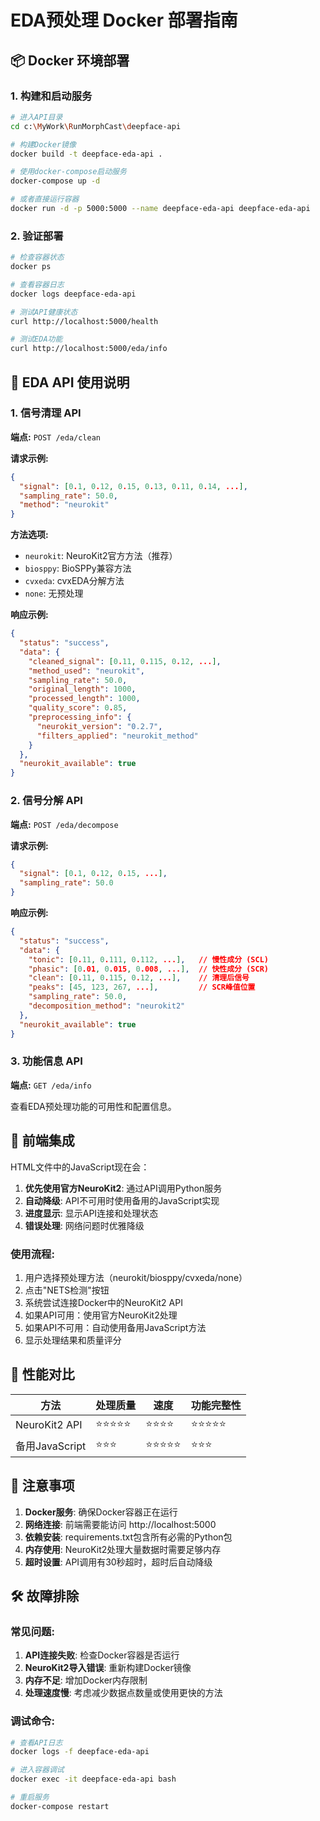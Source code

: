 # EDA预处理 Docker 部署指南

## 📦 Docker 环境部署

### 1. 构建和启动服务

```bash
# 进入API目录
cd c:\MyWork\RunMorphCast\deepface-api

# 构建Docker镜像
docker build -t deepface-eda-api .

# 使用docker-compose启动服务
docker-compose up -d

# 或者直接运行容器
docker run -d -p 5000:5000 --name deepface-eda-api deepface-eda-api
```

### 2. 验证部署

```bash
# 检查容器状态
docker ps

# 查看容器日志
docker logs deepface-eda-api

# 测试API健康状态
curl http://localhost:5000/health

# 测试EDA功能
curl http://localhost:5000/eda/info
```

## 🧪 EDA API 使用说明

### 1. 信号清理 API

**端点:** `POST /eda/clean`

**请求示例:**
```json
{
  "signal": [0.1, 0.12, 0.15, 0.13, 0.11, 0.14, ...],
  "sampling_rate": 50.0,
  "method": "neurokit"
}
```

**方法选项:**
- `neurokit`: NeuroKit2官方方法（推荐）
- `biosppy`: BioSPPy兼容方法
- `cvxeda`: cvxEDA分解方法
- `none`: 无预处理

**响应示例:**
```json
{
  "status": "success",
  "data": {
    "cleaned_signal": [0.11, 0.115, 0.12, ...],
    "method_used": "neurokit",
    "sampling_rate": 50.0,
    "original_length": 1000,
    "processed_length": 1000,
    "quality_score": 0.85,
    "preprocessing_info": {
      "neurokit_version": "0.2.7",
      "filters_applied": "neurokit_method"
    }
  },
  "neurokit_available": true
}
```

### 2. 信号分解 API

**端点:** `POST /eda/decompose`

**请求示例:**
```json
{
  "signal": [0.1, 0.12, 0.15, ...],
  "sampling_rate": 50.0
}
```

**响应示例:**
```json
{
  "status": "success",
  "data": {
    "tonic": [0.11, 0.111, 0.112, ...],   // 慢性成分 (SCL)
    "phasic": [0.01, 0.015, 0.008, ...],  // 快性成分 (SCR)
    "clean": [0.11, 0.115, 0.12, ...],    // 清理后信号
    "peaks": [45, 123, 267, ...],         // SCR峰值位置
    "sampling_rate": 50.0,
    "decomposition_method": "neurokit2"
  },
  "neurokit_available": true
}
```

### 3. 功能信息 API

**端点:** `GET /eda/info`

查看EDA预处理功能的可用性和配置信息。

## 🔧 前端集成

HTML文件中的JavaScript现在会：

1. **优先使用官方NeuroKit2**: 通过API调用Python服务
2. **自动降级**: API不可用时使用备用的JavaScript实现
3. **进度显示**: 显示API连接和处理状态
4. **错误处理**: 网络问题时优雅降级

### 使用流程:

1. 用户选择预处理方法（neurokit/biosppy/cvxeda/none）
2. 点击"NETS检测"按钮
3. 系统尝试连接Docker中的NeuroKit2 API
4. 如果API可用：使用官方NeuroKit2处理
5. 如果API不可用：自动使用备用JavaScript方法
6. 显示处理结果和质量评分

## 🚀 性能对比

| 方法 | 处理质量 | 速度 | 功能完整性 |
|------|----------|------|------------|
| NeuroKit2 API | ⭐⭐⭐⭐⭐ | ⭐⭐⭐⭐ | ⭐⭐⭐⭐⭐ |
| 备用JavaScript | ⭐⭐⭐ | ⭐⭐⭐⭐⭐ | ⭐⭐⭐ |

## 📝 注意事项

1. **Docker服务**: 确保Docker容器正在运行
2. **网络连接**: 前端需要能访问 http://localhost:5000
3. **依赖安装**: requirements.txt包含所有必需的Python包
4. **内存使用**: NeuroKit2处理大量数据时需要足够内存
5. **超时设置**: API调用有30秒超时，超时后自动降级

## 🛠️ 故障排除

### 常见问题:

1. **API连接失败**: 检查Docker容器是否运行
2. **NeuroKit2导入错误**: 重新构建Docker镜像
3. **内存不足**: 增加Docker内存限制
4. **处理速度慢**: 考虑减少数据点数量或使用更快的方法

### 调试命令:

```bash
# 查看API日志
docker logs -f deepface-eda-api

# 进入容器调试
docker exec -it deepface-eda-api bash

# 重启服务
docker-compose restart
```
